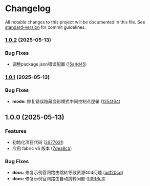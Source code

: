 # Changelog

All notable changes to this project will be documented in this file. See [standard-version](https://github.com/conventional-changelog/standard-version) for commit guidelines.

### [1.0.2](https://github.com/huanjinliu/fabric-warpvas/compare/v1.0.1...v1.0.2) (2025-05-13)


### Bug Fixes

* 调整package.json错误配置 ([15a4d45](https://github.com/huanjinliu/fabric-warpvas/commit/15a4d45bde2834ef627088072462783b4a9956dc))

### [1.0.1](https://github.com/huanjinliu/fabric-warpvas/compare/v1.0.0...v1.0.1) (2025-05-13)


### Bug Fixes

* **mode:** 修复错误隐藏变形模式中间控制点逻辑 ([1354f64](https://github.com/huanjinliu/fabric-warpvas/commit/1354f64c2acd1256bcdbf6631760730ef527a7eb))

## 1.0.0 (2025-05-13)


### Features

* 初始化项目代码 ([367763f](https://github.com/huanjinliu/fabric-warpvas/commit/367763f40484bf36a30be3bb16ebf1ea44741bd1))
* 应用 fabric v6 版本 ([7dea8cb](https://github.com/huanjinliu/fabric-warpvas/commit/7dea8cb3357561cb2b2e335b7af59c00e4357337))


### Bug Fixes

* **docs:** 修复示例官网路由跳转导致资源404问题 ([adf20cd](https://github.com/huanjinliu/fabric-warpvas/commit/adf20cd2c46da381b796edb6a6f2d8ebb31a6418))
* **docs:** 修复示例官网路由自动跳转问题 ([f39f6c3](https://github.com/huanjinliu/fabric-warpvas/commit/f39f6c3de1c5a119aef5fb461ccfbfeb5b7c5ee7))
